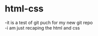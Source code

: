 # html-css
-it is a test of git puch for my new git repo <br> 
-i am just recaping the html and css 
